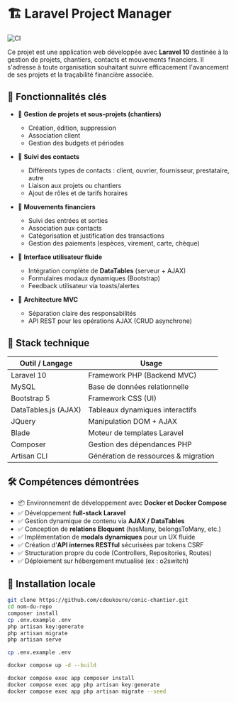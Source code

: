 # 🏗️ Laravel Project Manager

![CI](https://github.com/cdoukoure/conic-devis/actions/workflows/ci.yml/badge.svg)



Ce projet est une application web développée avec **Laravel 10** destinée à la gestion de projets, chantiers, contacts et mouvements financiers. Il s'adresse à toute organisation souhaitant suivre efficacement l'avancement de ses projets et la traçabilité financière associée.

## 🚀 Fonctionnalités clés

- 🔹 **Gestion de projets et sous-projets (chantiers)**
  - Création, édition, suppression
  - Association client
  - Gestion des budgets et périodes

- 🔹 **Suivi des contacts**
  - Différents types de contacts : client, ouvrier, fournisseur, prestataire, autre
  - Liaison aux projets ou chantiers
  - Ajout de rôles et de tarifs horaires

- 🔹 **Mouvements financiers**
  - Suivi des entrées et sorties
  - Association aux contacts
  - Catégorisation et justification des transactions
  - Gestion des paiements (espèces, virement, carte, chèque)

- 🔹 **Interface utilisateur fluide**
  - Intégration complète de **DataTables** (serveur + AJAX)
  - Formulaires modaux dynamiques (Bootstrap)
  - Feedback utilisateur via toasts/alertes

- 🔹 **Architecture MVC**
  - Séparation claire des responsabilités
  - API REST pour les opérations AJAX (CRUD asynchrone)

## 🧰 Stack technique

| Outil / Langage         | Usage                               |
|-------------------------|--------------------------------------|
| Laravel 10              | Framework PHP (Backend MVC)          |
| MySQL                   | Base de données relationnelle        |
| Bootstrap 5             | Framework CSS (UI)                   |
| DataTables.js (AJAX)    | Tableaux dynamiques interactifs      |
| JQuery                  | Manipulation DOM + AJAX              |
| Blade                   | Moteur de templates Laravel          |
| Composer                | Gestion des dépendances PHP          |
| Artisan CLI             | Génération de ressources & migration |

## 🛠️ Compétences démontrées

- 📦 Environnement de développement avec **Docker et Docker Compose**
- ✅ Développement **full-stack Laravel**
- ✅ Gestion dynamique de contenu via **AJAX / DataTables**
- ✅ Conception de **relations Eloquent** (hasMany, belongsToMany, etc.)
- ✅ Implémentation de **modals dynamiques** pour un UX fluide
- ✅ Création d'**API internes RESTful** sécurisées par tokens CSRF
- ✅ Structuration propre du code (Controllers, Repositories, Routes)
- ✅ Déploiement sur hébergement mutualisé (ex : o2switch)

## 🏁 Installation locale

```bash
git clone https://github.com/cdoukoure/conic-chantier.git
cd nom-du-repo
composer install
cp .env.example .env
php artisan key:generate
php artisan migrate
php artisan serve

cp .env.example .env

docker compose up -d --build

docker compose exec app composer install
docker compose exec app php artisan key:generate
docker compose exec app php artisan migrate --seed
